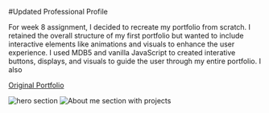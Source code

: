 #Updated Professional Profile

For week 8 assignment, I decided to recreate my portfolio from scratch. I retained the overall structure of my first portfolio but wanted to include interactive elements like animations and visuals to enhance the user experience. I used MDB5 and vanilla JavaScript to created interative buttons, displays, and visuals to guide the user through my entire portfolio. I also

[Original Portfolio](https://github.com/thomle0418/Portfolio)

![hero section](https://user-images.githubusercontent.com/91095934/147804959-a077f0bb-f816-4051-bd72-5aec07aa6d17.PNG)
![About me section with projects](https://user-images.githubusercontent.com/91095934/147804962-04050d23-fc6c-45a8-b475-8465d4fa223d.PNG)